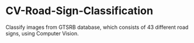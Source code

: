 # CV-Road-Sign-Classification
Classify images from GTSRB database, which consists of 43 different road signs, using Computer Vision.
